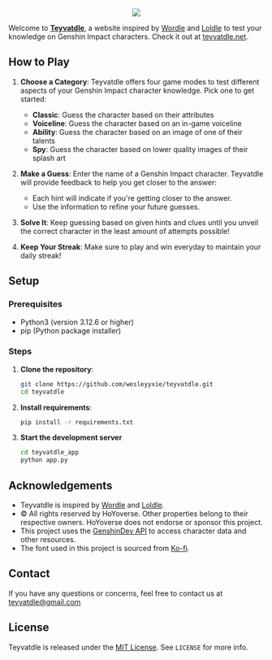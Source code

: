 <div style="text-align:center">
<img src="./teyvatdle_app/static/images/site_logo.png"/>
</div>

Welcome to [**Teyvatdle**](https://teyvatdle.net), a website inspired by [Wordle](https://www.nytimes.com/games/wordle/index.html) and [Loldle](https://loldle.net/) to test your knowledge on Genshin Impact characters. Check it out at [teyvatdle.net](https://teyvatdle.net).

## How to Play

1. **Choose a Category**: Teyvatdle offers four game modes to test different aspects of your Genshin Impact character knowledge. Pick one to get started:
   - **Classic**: Guess the character based on their attributes
   - **Voiceline**: Guess the character based on an in-game voiceline
   - **Ability**: Guess the character based on an image of one of their talents
   - **Spy**: Guess the character based on lower quality images of their splash art

2. **Make a Guess**: Enter the name of a Genshin Impact character. Teyvatdle will provide feedback to help you get closer to the answer:
   - Each hint will indicate if you're getting closer to the answer.
   - Use the information to refine your future guesses.

3. **Solve It**: Keep guessing based on given hints and clues until you unveil the correct character in the least amount of attempts possible!

4. **Keep Your Streak**: Make sure to play and win everyday to maintain your daily streak!

## Setup

### Prerequisites

- Python3 (version 3.12.6 or higher)
- pip (Python package installer)

### Steps

1. **Clone the repository**:
   ```bash
   git clone https://github.com/wesleyyxie/teyvatdle.git
   cd teyvatdle

2. **Install requirements**:
   ```bash
   pip install -r requirements.txt

3. **Start the development server**
   ```bash
   cd teyvatdle_app
   python app.py

## Acknowledgements
   - Teyvatdle is inspired by [Wordle](https://www.nytimes.com/games/wordle/index.html) and [Loldle](https://loldle.net/).
   - © All rights reserved by HoYoverse. Other properties belong to their respective owners. HoYoverse does not endorse or sponsor this project.
   - This project uses the [GenshinDev API](https://github.com/genshindev/api) to access character data and other resources.
   - The font used in this project is sourced from [Ko-fi](https://ko-fi.com/s/003e0b6b50).

## Contact

If you have any questions or concerns, feel free to contact us at teyvatdle@gmail.com


## License

Teyvatdle is released under the [MIT License](https://github.com/wesleyyxie/teyvatdle/blob/main/LICENSE). See `LICENSE` for more info.